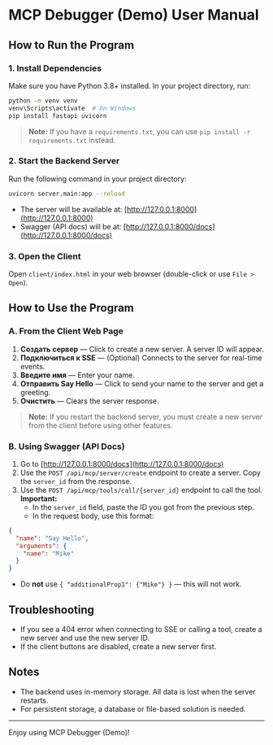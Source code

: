 # MCP Debugger (Demo) User Manual

## How to Run the Program

### 1. Install Dependencies

Make sure you have Python 3.8+ installed. In your project directory, run:

```bash
python -m venv venv
venv\Scripts\activate  # On Windows
pip install fastapi uvicorn
```

> **Note:** If you have a `requirements.txt`, you can use `pip install -r requirements.txt` instead.

### 2. Start the Backend Server

Run the following command in your project directory:

```bash
uvicorn server.main:app --reload
```

- The server will be available at: [http://127.0.0.1:8000](http://127.0.0.1:8000)
- Swagger (API docs) will be at: [http://127.0.0.1:8000/docs](http://127.0.0.1:8000/docs)

### 3. Open the Client

Open `client/index.html` in your web browser (double-click or use `File > Open`).

## How to Use the Program

### A. From the Client Web Page

1. **Создать сервер** — Click to create a new server. A server ID will appear.
2. **Подключиться к SSE** — (Optional) Connects to the server for real-time events.
3. **Введите имя** — Enter your name.
4. **Отправить Say Hello** — Click to send your name to the server and get a greeting.
5. **Очистить** — Clears the server response.

> **Note:** If you restart the backend server, you must create a new server from the client before using other features.

### B. Using Swagger (API Docs)

1. Go to [http://127.0.0.1:8000/docs](http://127.0.0.1:8000/docs)
2. Use the `POST /api/mcp/server/create` endpoint to create a server. Copy the `server_id` from the response.
3. Use the `POST /api/mcp/tools/call/{server_id}` endpoint to call the tool. **Important:**
   - In the `server_id` field, paste the ID you got from the previous step.
   - In the request body, use this format:

```json
{
  "name": "Say Hello",
  "arguments": {
    "name": "Mike"
  }
}
```

- Do **not** use `{ "additionalProp1": {"Mike"} }` — this will not work.

## Troubleshooting

- If you see a 404 error when connecting to SSE or calling a tool, create a new server and use the new server ID.
- If the client buttons are disabled, create a new server first.

## Notes

- The backend uses in-memory storage. All data is lost when the server restarts.
- For persistent storage, a database or file-based solution is needed.

---

Enjoy using MCP Debugger (Demo)!
